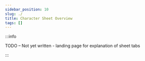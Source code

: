 ```yaml
---
sidebar_position: 10
slug: ./
title: Character Sheet Overview
tags: []
---
```


:::info

TODO – Not yet written - landing page for explanation of sheet tabs

:::
